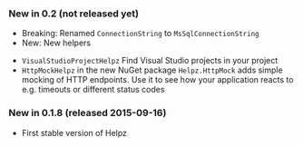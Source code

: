 ### New in 0.2 (not released yet)

* Breaking: Renamed `ConnectionString` to `MsSqlConnectionString`
* New: New helpers
 - `VisualStudioProjectHelpz` Find Visual Studio projects in your project
 - `HttpMockHelpz` in the new NuGet package `Helpz.HttpMock` adds simple
   mocking of HTTP endpoints. Use it to see how your application reacts to e.g.
   timeouts or different status codes

### New in 0.1.8 (released 2015-09-16)

* First stable version of Helpz
